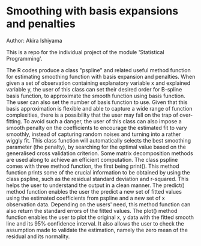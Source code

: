 # Smoothing with basis expansions and penalties
Author: Akira Ishiyama

This is a repo for the individual project of the module 'Statistical Programming'.

  The R codes produce a class "pspline" and related useful method
function for estimating smoothing function with basis expansion and penalties.
  When given a set of observation containing explanatory variable x and
explained variable y, the user of this class can set their desired order for
B-spline basis function, to approximate the smooth function using basis
function. The user can also  set the number of basis function to use. Given
that this basis approximation is flexible and able to capture a wide range of
function complexities, there is a possibility that the user may fall on the
trap of over-fitting. To avoid such a danger, the user of this class can also
impose a smooth penalty on the coefficients to encourage the estimated fit to
vary smoothly, instead of capturing random noises and turning into a rather
wiggly fit. This class function will automatically selects the best smoothing
parameter (the penalty), by searching for the optimal value based on the
generalised cross validation criterion. Some matrix decomposition methods are
used along to achieve an efficient computation.
  The class pspline comes with three method function, the first being print().
This method function prints some of the crucial information to be obtained
by using the class pspline, such as the residual standard deviation and
r-squared. This helps the user to understand the output in a clean manner.
  The predict() method function enables the user the predict a new set of
fitted values using the estimated coefficients from pspline and a new set of
x observation data. Depending on the users' need, this method function can
also return the standard errors of the fitted values.
  The plot() method function enables the user to plot the original x, y data
with the fitted smooth line and its 95% confidence interval. It also allows
the user to check the assumption made to validate the estimation, namely the
zero mean of the residual and its normality.

